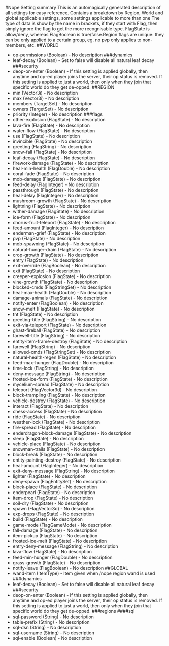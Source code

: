 #Nope Setting summary
This is an automagically generated description of all settings for easy reference.
Contains a breakdown by Region, World and global applicable settings, some settings applicable to more than one
The type of data is show by the name in brackets, if they start with Flag, then simply ignore the flag to get the more recognisable type. FlagState is allow/deny, whereas FlagBoolean is true/false.Region flags are unique: they can be only applied to a certain group, eg. no pvp only applies to non-members, etc.
##WORLD
* op-permissions (Boolean) - No description
###dynamics
* leaf-decay (Boolean) - Set to false will disable all natural leaf decay
###security
* deop-on-enter (Boolean) - If this setting is applied globally, then anytime and op-ed player joins the server, their op status is removed. If this setting is applied to just a world, then only when they join that specific world do they get de-opped.
##REGION
* min (Vector3i) - No description
* max (Vector3i) - No description
* members (TargetSet) - No description
* owners (TargetSet) - No description
* priority (Integer) - No description
###flags
* other-explosion (FlagState) - No description
* lava-fire (FlagState) - No description
* water-flow (FlagState) - No description
* use (FlagState) - No description
* invincible (FlagState) - No description
* greeting (FlagString) - No description
* snow-fall (FlagState) - No description
* leaf-decay (FlagState) - No description
* firework-damage (FlagState) - No description
* heal-min-health (FlagDouble) - No description
* coral-fade (FlagState) - No description
* mob-damage (FlagState) - No description
* feed-delay (FlagInteger) - No description
* passthrough (FlagState) - No description
* heal-delay (FlagInteger) - No description
* mushroom-growth (FlagState) - No description
* lightning (FlagState) - No description
* wither-damage (FlagState) - No description
* ice-form (FlagState) - No description
* chorus-fruit-teleport (FlagState) - No description
* feed-amount (FlagInteger) - No description
* enderman-grief (FlagState) - No description
* pvp (FlagState) - No description
* mob-spawning (FlagState) - No description
* natural-hunger-drain (FlagState) - No description
* crop-growth (FlagState) - No description
* entry (FlagState) - No description
* exit-override (FlagBoolean) - No description
* exit (FlagState) - No description
* creeper-explosion (FlagState) - No description
* vine-growth (FlagState) - No description
* blocked-cmds (FlagStringSet) - No description
* heal-max-health (FlagDouble) - No description
* damage-animals (FlagState) - No description
* notify-enter (FlagBoolean) - No description
* snow-melt (FlagState) - No description
* tnt (FlagState) - No description
* greeting-title (FlagString) - No description
* exit-via-teleport (FlagState) - No description
* ghast-fireball (FlagState) - No description
* farewell-title (FlagString) - No description
* entity-item-frame-destroy (FlagState) - No description
* farewell (FlagString) - No description
* allowed-cmds (FlagStringSet) - No description
* natural-health-regen (FlagState) - No description
* feed-max-hunger (FlagDouble) - No description
* time-lock (FlagString) - No description
* deny-message (FlagString) - No description
* frosted-ice-form (FlagState) - No description
* mycelium-spread (FlagState) - No description
* teleport (FlagVector3d) - No description
* block-trampling (FlagState) - No description
* vehicle-destroy (FlagState) - No description
* interact (FlagState) - No description
* chess-access (FlagState) - No description
* ride (FlagState) - No description
* weather-lock (FlagState) - No description
* fire-spread (FlagState) - No description
* enderdragon-block-damage (FlagState) - No description
* sleep (FlagState) - No description
* vehicle-place (FlagState) - No description
* snowman-trails (FlagState) - No description
* block-break (FlagState) - No description
* entity-painting-destroy (FlagState) - No description
* heal-amount (FlagInteger) - No description
* exit-deny-message (FlagString) - No description
* lighter (FlagState) - No description
* deny-spawn (FlagEntitySet) - No description
* block-place (FlagState) - No description
* enderpearl (FlagState) - No description
* item-drop (FlagState) - No description
* soil-dry (FlagState) - No description
* spawn (FlagVector3d) - No description
* exp-drops (FlagState) - No description
* build (FlagState) - No description
* game-mode (FlagGameMode) - No description
* fall-damage (FlagState) - No description
* item-pickup (FlagState) - No description
* frosted-ice-melt (FlagState) - No description
* entry-deny-message (FlagString) - No description
* lava-flow (FlagState) - No description
* feed-min-hunger (FlagDouble) - No description
* grass-growth (FlagState) - No description
* notify-leave (FlagBoolean) - No description
##GLOBAL
* wand-item (ItemType) - Item given when /nope region wand is used
###dynamics
* leaf-decay (Boolean) - Set to false will disable all natural leaf decay
###security
* deop-on-enter (Boolean) - If this setting is applied globally, then anytime and op-ed player joins the server, their op status is removed. If this setting is applied to just a world, then only when they join that specific world do they get de-opped.
###regions
####sql
* sql-password (String) - No description
* table-prefix (String) - No description
* sql-dsn (String) - No description
* sql-username (String) - No description
* sql-enable (Boolean) - No description
